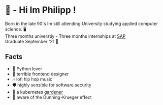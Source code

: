 # 👋 - Hi Im Philipp !

Born in the late 90's Im still attending University studying applied computer science. 🖥️<br>
Three months universtiy - Three months internships at [SAP](https://github.com/SAP)<br>
Graduate September '21 🎉

## Facts
- 🐍 Python lover
- 🤮 terrible frontend designer
- 🎶 lofi hip hop music
- 🛡️ highly sensible for software security
- 🏡 a kubernetes [gardener](https://github.com/gardener)
- 📖 aware of the Dunning-Krueger effect
